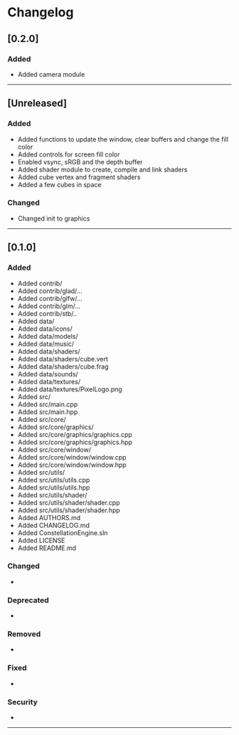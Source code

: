 # Changelog

## [0.2.0]

### Added
* Added camera module

-------------------------------------------------------------------------------------------------------------


## [Unreleased]

### Added
* Added functions to update the window, clear buffers and change the fill color
* Added controls for screen fill color
* Enabled vsync, sRGB and the depth buffer
* Added shader module to create, compile and link shaders
* Added cube vertex and fragment shaders
* Added a few cubes in space

### Changed
* Changed init to graphics

-------------------------------------------------------------------------------------------------------------

## [0.1.0]

### Added
* Added contrib/
* Added contrib/glad/...
* Added contrib/glfw/...
* Added contrib/glm/...
* Added contrib/stb/..
* Added data/
* Added data/icons/
* Added data/models/
* Added data/music/
* Added data/shaders/
* Added data/shaders/cube.vert
* Added data/shaders/cube.frag
* Added data/sounds/
* Added data/textures/
* Added data/textures/PixelLogo.png
* Added src/
* Added src/main.cpp
* Added src/main.hpp
* Added src/core/
* Added src/core/graphics/
* Added src/core/graphics/graphics.cpp
* Added src/core/graphics/graphics.hpp
* Added src/core/window/
* Added src/core/window/window.cpp
* Added src/core/window/window.hpp
* Added src/utils/
* Added src/utils/utils.cpp
* Added src/utils/utils.hpp
* Added src/utils/shader/
* Added src/utils/shader/shader.cpp
* Added src/utils/shader/shader.hpp
* Added AUTHORS.md
* Added CHANGELOG.md
* Added ConstellationEngine.sln
* Added LICENSE
* Added README.md

### Changed
*

### Deprecated
*

### Removed
*

### Fixed
*

### Security
*

-------------------------------------------------------------------------------------------------------------
